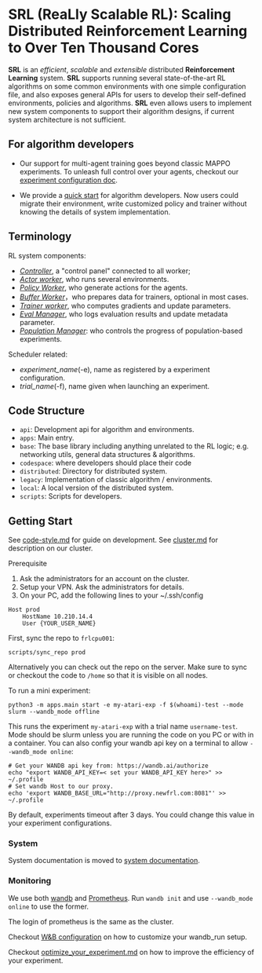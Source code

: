 # SRL (**R**ea**L**ly **S**calable **RL**): Scaling Distributed Reinforcement Learning to Over Ten Thousand Cores

**SRL** is an _efficient_, _scalable_ and _extensible_ distributed **Reinforcement Learning** system. **SRL** supports running several state-of-the-art RL algorithms on some common environments with one simple configuration file, and also exposes general APIs for users to develop their self-defined environments, policies and algorithms. **SRL** even allows users to implement new system components to support their algorithm designs, if current system architecture is not sufficient. 

## For algorithm developers

- Our support for multi-agent training goes beyond classic MAPPO experiments.
To unleash full control over your agents, checkout our [experiment configuration doc](distributed/docs/user_guide/config_your_experiment.md).

- We provide a [quick start](distributed/docs/user_guide/dev_quickstart.md) for algorithm developers. Now users could 
migrate their environment, write customized policy and trainer without knowing the details of system implementation.

## Terminology

RL system components:

- [*Controller*](distributed/docs/system_components/02_controller.md), a "control panel" connected to all worker;
- [*Actor worker*](distributed/docs/system_components/03_actor_worker.md), who runs several environments. 
- [*Policy Worker*](distributed/docs/system_components/04_policy_worker.md), who generate actions for the agents.
- [*Buffer Worker*](distributed/docs/system_components/07_buffer_worker.md)，who prepares data for trainers, optional in most cases.
- [*Trainer worker*](distributed/docs/system_components/05_trainer_worker.md), who computes gradients and update parameters.
- [*Eval Manager*](distributed/docs/system_components/06_eval_manager.md), who logs evaluation results and update metadata parameter.
- [*Population Manager*](distributed/docs/system_components/08_pbt_manager.md): who controls the progress of population-based experiments.

Scheduler related:

- *experiment_name*(-e), name as registered by a experiment configuration.
- *trial_name*(-f), name given when launching an experiment.

## Code Structure

- `api`: Development api for algorithm and environments.
- `apps`: Main entry.
- `base`: The base library including anything unrelated to the RL logic; e.g. networking utils, general data structures
  & algorithms.
- `codespace`: where developers should place their code
- `distributed`: Directory for distributed system.
- `legacy`: Implementation of classic algorithm / environments.
- `local`: A local version of the distributed system.
- `scripts`: Scripts for developers.

## Getting Start

See [code-style.md](distributed/docs/cluster.md) for guide on development.
See [cluster.md](distributed/docs/cluster.md) for description on our cluster.

Prerequisite
1. Ask the administrators for an account on the cluster.
2. Setup your VPN. Ask the administrators for details.
3. On your PC, add the following lines to your ~/.ssh/config
```
Host prod 
    HostName 10.210.14.4
    User {YOUR_USER_NAME}
```

First, sync the repo to `frlcpu001`:
```
scripts/sync_repo prod
```
Alternatively you can check out the repo on the server. Make sure to sync or checkout the code to `/home` so that it is
visible on all nodes.

To run a mini experiment:
```
python3 -m apps.main start -e my-atari-exp -f $(whoami)-test --mode slurm --wandb_mode offline
```
This runs the experiment `my-atari-exp` with a trial name `username-test`. Mode should be slurm unless you are running 
the code on you PC or with in a container. You can also config your wandb api key on a 
terminal to allow `--wandb_mode online`:

```shell
# Get your WANDB api key from: https://wandb.ai/authorize
echo "export WANDB_API_KEY=< set your WANDB_API_KEY here>" >> ~/.profile
# Set wandb Host to our proxy.
echo 'export WANDB_BASE_URL="http://proxy.newfrl.com:8081"' >> ~/.profile
```

By default, experiments timeout after 3 days. You could change this value in your experiment configurations.

### System
System documentation is moved to [system documentation](distributed/docs/system_components/01_system_overview.md).

### Monitoring

We use both [wandb](https://wandb.ai) and [Prometheus](http://10.210.14.2:3000). Run `wandb init` and use `--wandb_mode online` to use the former.

The login of prometheus is the same as the cluster. 

Checkout [W\&B configuration](docs/user_guide/config_your_experiment.md#wandb-configuration) on how to customize your wandb_run setup.

Checkout [optimize_your_experiment.md](distributed/docs/user_guide/optimize_your_experiment.md) on how to improve the efficiency of your experiment. 

